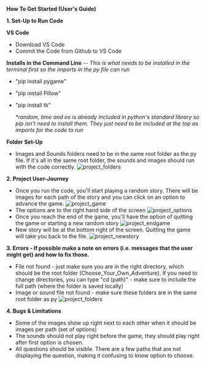 **How To Get Started (User's Guide)**


**1. Set-Up to Run Code**
   
**VS Code**
- Download VS Code
- Commit the Code from Github to VS Code
  
**Installs in the Command Line** -- *This is what needs to be installed in the terminal first so the imports in the py file can run*
- "pip install pygame"
- "pip install Pillow"
- "pip install tk"

  **random, time and os is already included in python's standard library so pip isn't need to install them. They just need to be included at the top as imports
  for the code to run*

**Folder Set-Up**
- Images and Sounds folders need to be in the same root folder as the py file. If it's all in the same root folder, the sounds and images should run with the code correctly.
![project_folders](https://github.com/kiarachacon/Choose-Your-Own-Adventure/assets/143476708/1e09ec01-66c4-4869-b963-7cef80d041a0)


**2. Project User-Journey**
- Once you run the code, you'll start playing a random story. There will be images for each path of the story and you can click on an option to advance the game. 
![project_game](https://github.com/kiarachacon/Choose-Your-Own-Adventure/assets/143476708/3ff22223-3985-4444-b77c-cc5e219d8fdb)
- The options are to the right hand side of the screen
![project_options](https://github.com/kiarachacon/Choose-Your-Own-Adventure/assets/143476708/452392cc-4792-4a3a-9f3f-98f0fd298f7c)
- Once you reach the end of the game, you'll have the option of quitting the game or starting a new random story
![project_endgame](https://github.com/kiarachacon/Choose-Your-Own-Adventure/assets/143476708/112b91c4-977b-47e3-8435-ce3e0b54e866)
- New story will be at the bottom right of the screen. Quitting the game will take you back to the file.
![project_newstory](https://github.com/kiarachacon/Choose-Your-Own-Adventure/assets/143476708/0174e7d7-1595-4825-a78f-c5c6b34d37c5)


**3. Errors - If possible make a note on errors (i.e. messages that the user might get) and how to fix those.**
- File not found - just make sure you are in the right directory, which should be the root folder (Choose_Your_Own_Adventure). If you need to change directories,
  you can type "cd (path)" - make sure to include the full path (where the folder is saved locally)
- Image or sound file not found - make sure these folders are in the same root folder as py
![project_folders](https://github.com/kiarachacon/Choose-Your-Own-Adventure/assets/143476708/a3178111-b8ee-4b43-80c4-358ef5706ec6)
  
**4. Bugs & Limitations**
- Some of the images show up right next to each other when it should be images per path (set of options)
- The sounds should not play right before the game, they should play right after first option is chosen.
- All questions should be visible. There are a few paths that are not displaying the question, making it confusing to know option to choose.
